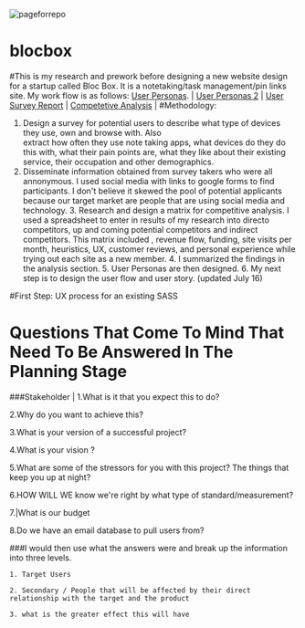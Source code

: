 ![pageforrepo](http://codepen.io/erikasf/full/rVrMVG/?raw=true "")
# blocbox
#This is my research and prework before designing a new website design for a startup called Bloc Box. It is a notetaking/task management/pin links site. My work flow is as follows:
[User Personas](https://github.com/erikasf/blocbox/blob/gh-pages/userPersona2.pdf).  |
[User Personas 2](https://github.com/erikasf/blocbox/blob/gh-pages/personasBloc.pdf)  |
[User Survey Report](https://github.com/erikasf/blocbox/blob/gh-pages/erikaSurveyReport.pdf)  |
[Competetive Analysis](https://github.com/erikasf/blocbox/blob/gh-pages/BlocBoxComp.pdf)  |
#Methodology:
  1. Design a survey for potential users to describe what type of devices they use, own and browse with.  Also  
     extract how often they use note taking apps, what devices do they do this with, what their pain points are, what     they like about their existing service, their occupation and other demographics.
  2. Disseminate information obtained from survey takers who were all annonymous. I used social media with links to       google forms to find participants. I don't believe it skewed the pool of potential applicants because our target      market are people that are using social media and technology.
    3. Research and design a matrix for competitive analysis. I used a spreadsheet to enter in results of my               research into directo competitors, up and coming potential competitors and indirect competitors. This matrix         included , revenue flow, funding, site visits per month, heuristics, UX, customer reviews, and personal               experience while trying out each site as a new member.
    4. I summarized the findings in the analysis section.
    5. User Personas are then designed.
    6. My next step is to design the user flow and user story.
  (updated July 16)


#First Step:
UX process for an existing SASS
# Questions That Come To Mind That Need To Be Answered In The Planning Stage

  ###Stakeholder 
  |
  1.What is it that you expect this to do?  
  
  2.Why do you want to achieve this?  
  
  3.What is your version of a successful project?  
  
  4.What is your vision ?   
  
  5.What are some of the stressors for you with this project? The things that keep you up at night?   
  
  6.HOW WILL WE know we're right by what type of standard/measurement?  
  
  7.|What is our budget  
  
  8.Do we have an email database to pull users from?  
  
  

  ###I would then use what the answers were and break up the information into three levels.   
  
    1. Target Users  
    
    2. Secondary / People that will be affected by their direct relationship with the target and the product  
    
    3. what is the greater effect this will have 
    
    
